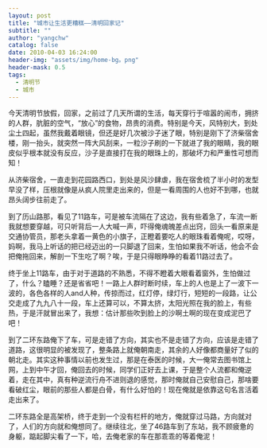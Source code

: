 ```yaml
---
layout: post
title: "城市让生活更糟糕——清明回家记"
subtitle: ""
author: "yangchw"
catalog: false
date: 2010-04-03 16:24:00
header-img: "assets/img/home-bg。png"
header-mask: 0.5
tags:
  - 清明节
  - 城市
---
```


今天清明节放假，回家，之前过了几天所谓的生活，每天穿行于喧嚣的闹市，拥挤的人群，肮脏的空气，“放心”的食物，昂贵的消费。特别是今天，风特别大，到处尘土四起，虽然我戴着眼镜，但还是好几次被沙子迷了眼，特别是刚下了济柴宿舍楼，刚一抬头，就突然一阵大风刮来，一粒沙子刷的一下就进了我的眼睛，我的眼皮似乎根本就没有反应，沙子是直接打在我的眼珠上的，那破坏力和严重性可想而知！

从济柴宿舍，一直走到花园路西口，到处是风沙肆虐，我在宿舍梳了半小时的发型早没了样，压根就像是从疯人院里走出来的，但是一看周围的人也好不到哪，也就昂头阔步往前走了。

到了历山路那，看见了11路车，可是被车流隔在了这边，我有些着急了，车流一断我就想要穿越，可只听背后一人大喊一声，吓得俺魂魄差点出窍，回头一看原来是交通协管员，那老头拿着一黄色的小旗子，正瞪着要吃人的眼珠看着俺呢，哎呀，妈啊，我马上听话的把已经迈出的一只脚退了回来，生怕如果我不听话，他会不会把俺拖回来，解剖一下生吃了啊？唉，于是只得眼睁睁的看着11路过去了。

终于坐上11路车，由于对于道路的不熟悉，不得不瞪着大眼看着窗外，生怕做过了，什么？瞌睡？还是省省吧！一路上人群时断时续，车上的人也是上了一波下一波的，各色各样的人and人种，传掠而过，红灯停，绿灯行，短短的一段路，让公交走成了九九八十一段，车上还算可以，不算太挤，太阳光照在我的脸上，有些热，于是汗就冒出来了，我想：估计那些吹到脸上的沙啊土啊的现在变成泥巴了吧！

到了二环东路俺下了车，可是走错了方向，其实也不是走错了方向，应该是走错了道路，这很明显的被发现了，整条路上就俺朝南走，其余的人好像都商量好了似的朝北走。其实这种事情以前也发生过，那是在泰医的时候，大一俺常去图书馆上网，上到中午才回，俺回去的时候，同学们正好去上课，于是整个人流都和俺逆着，走在其中，真有种逆流行舟不进则退的感觉，那时俺就自己安慰自己，那啥要看破红尘，眼前的那些人都是白骨，有什么好怕的！现在俺就是依靠这句名言活着走出来了。

二环东路全是高架桥，终于走到一个没有栏杆的地方，俺就穿过马路，方向就对了，人们的方向就和俺想同了。继续往北，坐了46路车到了东站，我不顾疲惫的身躯，踮起脚尖看了一下，哈，去俺老家的车在那乖乖的等着俺泥！